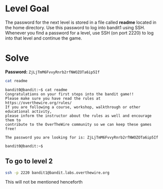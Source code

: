 # Level Goal
The password for the next level is stored in a file called **readme** located in the home directory. Use this password to log into bandit1 using SSH. Whenever you find a password for a level, use SSH (on port 2220) to log into that level and continue the game.

# Solve
**Password:** `ZjLjTmM6FvvyRnrb2rfNWOZOTa6ip5If`
```bash
cat readme
```

```output
bandit0@bandit:~$ cat readme 
Congratulations on your first steps into the bandit game!!
Please make sure you have read the rules at https://overthewire.org/rules/
If you are following a course, workshop, walkthrough or other educational activity,
please inform the instructor about the rules as well and encourage them to
contribute to the OverTheWire community so we can keep these games free!

The password you are looking for is: ZjLjTmM6FvvyRnrb2rfNWOZOTa6ip5If

bandit0@bandit:~$ 
```

## To go to level 2
```bash
ssh -p 2220 bandit1@bandit.labs.overthewire.org
```
This will not be mentioned henceforth
